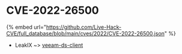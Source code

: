 # CVE-2022-26500
{% embed url="https://github.com/Live-Hack-CVE/full_database/blob/main/cves/2022/CVE-2022-26500.json" %}

* LeakIX ~> [veeam-ds-client](https://www.alice-snow.ru/2022/database/cve-2022-26500/veeam-ds-client-leakix)